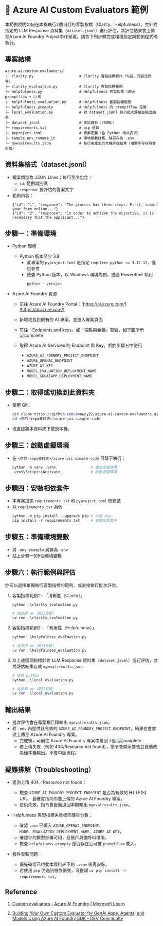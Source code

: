 # 🧪 Azure AI Custom Evaluators 範例
本範例說明如何在本機執行2個自訂的客製指標（Clarity、Helpfulness），並針對指定的 LLM Response 資料集（`dataset.jsonl`）進行評估，其評估結果會上傳至Azure AI Foundry Project中作呈現。請依下列步驟完成環境設定與範例程式碼執行。

## 專案結構
```text
azure-ai-custom-evaluators/
├─ clarity.py                     # Clarity 客製指標實作（句長、冗長比例等）
├─ clarity_evaluation.py          # Clarity 客製指標範例
├─ helpfulness.py                 # Helpfulness 客製指標（透過 promptflow + LLM）
├─ helpfulness_evaluation.py      # Helpfulness 客製指標範例
├─ helpfulness.prompty            # Helpfulness 的 promptflow 定義
├─ local_evaluation.py            # 對 dataset.jsonl 執行批次評估並輸出結果
├─ dataset.jsonl                  # 測試資料（JSONL）
├─ requirements.txt               # pip 依賴
├─ pyproject.toml                 # 專案定義（含 Python 版本要求）
├─ sample_env_rename_it           # 環境變數樣板，請另存為 .env
└─ myevalresults.json             # 執行後產生的本機評估結果（檔案不存在時會新增）
```

## 資料集格式（dataset.jsonl）
- 檔案類型為 JSON Lines；每行至少包含：
  - `id`: 範例識別碼
  - `response`: 要評估的答案文字
- 範例內容：
  ```jsonl
  {"id": "1", "response": "The process has three steps. First, submit your form online..."}
  {"id": "2", "response": "In order to achieve the objective, it is necessary that the applicant..."}
  ```

## 步驟一：準備環境
- Python 環境
  - Python 版本至少 3.8
    - 此專案的 `pyproject.toml` 是指定 `requires-python == 3.11.12`，僅供參考
    - 檢查 Python 版本，以 Windows 環境為例，透過 PowerShell 執行
        ```powershell
        python --version
        ```

- Azure AI Foundry 資源
    - 前往 Azure AI Foundry Portal：[https://ai.azure.com/](https://ai.azure.com/) 
    - 新增或找到既有的 AI 專案，並進入專案頁面
    - 前往「Endpoints and keys」或「端點與金鑰」查看，如下圖所示
        ![complete](azure-ai-get-language-endpoint-and-key.png)

    - 取得 Azure AI Services 的 Endpoint 與 Key，將於步驟五中使用
        - `AZURE_AI_FOUNDRY_PROJECT_ENDPOINT`
        - `AZURE_OPENAI_ENDPOINT`
        - `AZURE_AI_KEY`
        - `MODEL_EVALUATION_DEPLOYMENT_NAME`
        - `MODEL_GENAIAPP_DEPLOYMENT_NAME`

## 步驟二：取得或切換到此資料夾
- 使用 Git：
    ```powershell
    git clone https://github.com/ownway22/azure-ai-custom-evaluators.git
    cd <你的-repo資料夾>/azure-pii-sample-code
    ```

- 或直接將本資料夾下載到本機。

## 步驟三：啟動虛擬環境
- 在 `<你的-repo資料夾>/azure-pii-sample-code` 目錄下執行：
    ```powershell
    python -m venv .venv                # 建立虛擬環境
    .venv\Scripts\Activate              # 啟動虛擬環境
    ```

## 步驟四：安裝相依套件
- 本專案提供 `requirements.txt` 和 `pyproject.toml` 做安裝
- 以 `requirements.txt` 為例
    ```powershell
    python -m pip install --upgrade pip # 升級 pip
    pip install -r requirements.txt     # 安裝相依套件
    ```

## 步驟五：準備環境變數
- 將 `.env_example` 另存為 `.env`
- 貼上步驟一的5個環境變數

## 步驟六：執行範例與評估
你可以選擇單獨執行客製指標的範例，或直接執行批次評估。

1) 客製指標範例1 - 「清晰度（Clarity）」
    ```powershell
    python .\clarity_evaluation.py

    # 或使用 uv（若已安裝）
    uv run .\clarity_evaluation.py
    ```

2) 客製指標範例2 - 「有用性（Helpfulness）」
    ```powershell
    python .\helpfulness_evaluation.py

    # 或使用 uv（若已安裝）
    uv run .\helpfulness_evaluation.py
    ```

3) 以上述兩個指標針對 LLM Response 資料集（`dataset.jsonl`）進行評估，並將評估結果存成 `myevalresults.json`
    ```powershell
    # 使用 python
    python .\local_evaluation.py

    # 或使用 uv（若已安裝）
    uv run .\local_evaluation.py
    ```

## 輸出結果
- 批次評估會在專案根目錄輸出 `myevalresults.json`。
- 若 `.env` 內提供且有效的 `AZURE_AI_FOUNDRY_PROJECT_ENDPOINT`，結果也會嘗試上傳至 Azure AI Foundry 專案。
  - 完成後，可前往 Azure AI Foundry 專案中看到下圖
    ![complete](azure-ai-get-language-endpoint-and-key.png)
  - 若上傳失敗（例如 404/Resource not found），指令會顯示警告並自動改為僅本機輸出，不會中斷流程。

## 疑難排解（Troubleshooting）
- 遙測上傳 404／Resource not found：
  - 檢查 `AZURE_AI_FOUNDRY_PROJECT_ENDPOINT` 是否為有效的 HTTP(S) URL，且確實指向你要上傳的 Azure AI Foundry 專案。
  - 若仍失敗，指令會自動退回本機輸出 `myevalresults.json`。

- Helpfulness 客製指標失敗或回傳空分數：
  - 確認 `.env` 已填入 `AZURE_OPENAI_ENDPOINT`、`MODEL_EVALUATION_DEPLOYMENT_NAME`、`AZURE_AI_KEY`。
  - 確認你的模型部署可用，且帳戶具備呼叫權限。
  - 檢查 `helpfulness.prompty` 是否存在且可被 `promptflow` 載入。

- 套件安裝問題：
  - 優先確認已啟動本資料夾下的 `.venv` 後再安裝。
  - 若使用 `pip` 仍遇到相依衝突，可嘗試 `uv pip install -r requirements.txt`。

## Reference
1. [Custom evaluators - Azure AI Foundry | Microsoft Learn](https://learn.microsoft.com/en-us/azure/ai-foundry/concepts/evaluation-evaluators/custom-evaluators)

2. [Building Your Own Custom Evaluator for GenAI Apps, Agents, and Models Using Azure AI Foundry SDK - DEV Community](https://dev.to/icebeam7/building-your-own-custom-evaluator-for-genai-apps-agents-and-models-using-azure-ai-foundry-sdk-1okg)
